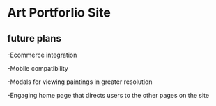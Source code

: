 # Art Portforlio Site

## future plans

-Ecommerce integration

-Mobile compatibility

-Modals for viewing paintings in greater resolution

-Engaging home page that directs users to the other pages on the site
